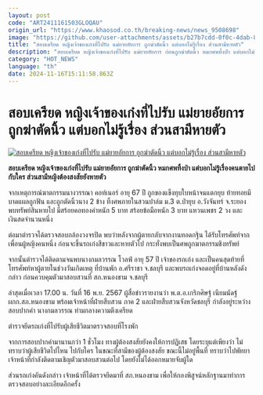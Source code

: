 ```yaml
---
layout: post
code: "ART2411161503GLOQAU"
origin_url: "https://www.khaosod.co.th/breaking-news/news_9508698"
image: "https://github.com/user-attachments/assets/b27b7cdd-0f0c-4dab-888b-eea8413747d0"
title: "สอบเครียด หญิงเจ้าของเก๋งที่ไปรับ แม่ยายอัยการ ถูกฆ่าตัดนิ้ว แต่บอกไม่รู้เรื่อง ส่วนสามีหายตัว"
description: "สอบเครียด หญิงเจ้าของเก๋งที่ไปรับ แม่ยายอัยการ ก่อนถูกฆ่าตัดนิ้ว หมกศพทิ้งป่า แต่บอกไม่รู้เรื่องคนตายไปกับใคร ส่วนสามีหญิงต้องสงสัยยังหายตัว "
category: "HOT_NEWS"
language: "th"
date: 2024-11-16T15:11:58.863Z
---
```


# สอบเครียด หญิงเจ้าของเก๋งที่ไปรับ แม่ยายอัยการ ถูกฆ่าตัดนิ้ว แต่บอกไม่รู้เรื่อง ส่วนสามีหายตัว

[![สอบเครียด หญิงเจ้าของเก๋งที่ไปรับ แม่ยายอัยการ ถูกฆ่าตัดนิ้ว แต่บอกไม่รู้เรื่อง ส่วนสามีหายตัว](https://www.khaosod.co.th/wpapp/uploads/2024/11/police-9.jpg "สอบเครียด หญิงเจ้าของเก๋งที่ไปรับ แม่ยายอัยการ ถูกฆ่าตัดนิ้ว แต่บอกไม่รู้เรื่อง ส่วนสามีหายตัว")](https://www.khaosod.co.th/wpapp/uploads/2024/11/police-9.jpg)

**สอบเครียด หญิงเจ้าของเก๋งที่ไปรับ แม่ยายอัยการ ถูกฆ่าตัดนิ้ว หมกศพทิ้งป่า แต่บอกไม่รู้เรื่องคนตายไปกับใคร ส่วนสามีหญิงต้องสงสัยยังหายตัว**

จากเหตุการณ์ฆาตกรรมนางวรรณา คอท์เนอร์ อายุ 67 ปี ถูกของแข็งทุบใบหน้าจนแตกยุบ ท้ายทอยมีบาดแผลถูกฟัน และถูกตัดนิ้วนาง 2 ข้าง ทิ้งศพภายในสวนปาล์ม ม.3 ต.ป่ายุบ อ.วังจันทร์ จ.ระยอง พบทรัพย์สินหายไป มีสร้อยคอทองคำหนัก 5 บาท สร้อยข้อมือหนัก 3 บาท แหวนเพชร 2 วง และเงินสดจำนวนหนึ่ง

ต่อมาตำรวจได้ตรวจสอบกล้องวงจรปิด พบว่าหลังจากผู้ตายกลับจากงานทอดกฐิน ได้รับโทรศัพท์จากเพื่อนผู้หญิงคนหนึ่ง ก่อนจะขึ้นรถเก๋งสีขาวและหายตัวไป กระทั่งพบเป็นศพถูกฆาตกรรมชิงทรัพย์

จากนั้นตำรวจได้ติดตามจนพบนางกมลวรรณ โวลฟ์ อายุ 57 ปี เจ้าของรถเก๋ง และเป็นคนสุดท้ายที่โทรศัพท์หาผู้ตายในช่วงวันเกิดเหตุ ที่บ้านพัก อ.ศรีราชา จ.ชลบุรี และพบรถเก๋งจอดอยู่ที่บ้านหลังดังกล่าว ก่อนควบคุมตัวมาสอบสวนที่ สภ.หนองขาม จ.ชลบุรี

ล่าสุดเมื่อเวลา 17.00 น. วันที่ 16 พ.ย. 2567 ผู้สื่อข่าวรายงานว่า พ.ต.อ.เกริกศิษฐ์ เนียมนัดฐ์ ผกก.สภ.หนองขาม พร้อมเจ้าหน้าที่ฝ่ายสืบสวน ภาค 2 และฝ่ายสืบสวนจังหวัดชลบุรี กำลังอยู่ระหว่างสอบปากคำ นางกมลวรรณ ท่ามกลางความตึงเครียด

ตำรวจยึดรถเก๋งที่ไปรับผู้เสียชีวิตมาตรวจสอบที่โรงพัก

จากการสอบปากคำมานานกว่า 1 ชั่วโมง ทางผู้ต้องสงสัยยังคงให้การปฏิเสธ โดยระบุแต่เพียงว่า ไม่ทราบว่าผู้เสียชีวิตไปไหน ไปกับใคร ในขณะที่สามีของผู้ต้องสงสัย ขณะนี้ไม่อยู่พื้นที่ ทราบว่าไปพัทยา เจ้าหน้าที่กำลังติดตามเชิญตัวมาสอบสวนต่อไป โดยยังไม่ได้ออกหมายจับผู้ใด

ส่วนรถเก๋งคันดังกล่าว เจ้าหน้าที่ได้ตรวจยึดมาที่ สภ.หนองขาม เพื่อให้กองพิสูจน์หลักฐานมาทำการตรวจสอบอย่างละเอียดอีกครั้ง